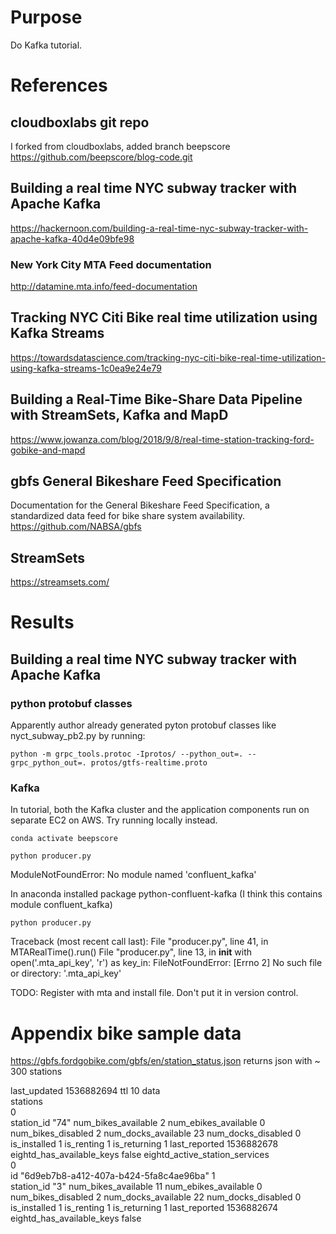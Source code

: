 # Purpose
Do Kafka tutorial.

# References

## cloudboxlabs git repo
I forked from cloudboxlabs, added branch beepscore
https://github.com/beepscore/blog-code.git

## Building a real time NYC subway tracker with Apache Kafka
https://hackernoon.com/building-a-real-time-nyc-subway-tracker-with-apache-kafka-40d4e09bfe98

### New York City MTA Feed documentation
http://datamine.mta.info/feed-documentation

## Tracking NYC Citi Bike real time utilization using Kafka Streams
https://towardsdatascience.com/tracking-nyc-citi-bike-real-time-utilization-using-kafka-streams-1c0ea9e24e79

## Building a Real-Time Bike-Share Data Pipeline with StreamSets, Kafka and MapD
https://www.jowanza.com/blog/2018/9/8/real-time-station-tracking-ford-gobike-and-mapd

## gbfs General Bikeshare Feed Specification
Documentation for the General Bikeshare Feed Specification, a standardized data feed for bike share system availability.
https://github.com/NABSA/gbfs

## StreamSets
https://streamsets.com/

# Results

## Building a real time NYC subway tracker with Apache Kafka

### python protobuf classes
Apparently author already generated pyton protobuf classes like nyct_subway_pb2.py by running:

    python -m grpc_tools.protoc -Iprotos/ --python_out=. --grpc_python_out=. protos/gtfs-realtime.proto

### Kafka
In tutorial, both the Kafka cluster and the application components run on separate EC2 on AWS.
Try running locally instead.

    conda activate beepscore

    python producer.py
ModuleNotFoundError: No module named 'confluent_kafka'

In anaconda installed package python-confluent-kafka (I think this contains module confluent_kafka)

    python producer.py
Traceback (most recent call last):
  File "producer.py", line 41, in <module>
    MTARealTime().run()
  File "producer.py", line 13, in __init__
    with open('.mta_api_key', 'r') as key_in:
FileNotFoundError: [Errno 2] No such file or directory: '.mta_api_key'

TODO: Register with mta and install file. Don't put it in version control.


# Appendix bike sample data
https://gbfs.fordgobike.com/gbfs/en/station_status.json
returns json with ~ 300 stations

last_updated	1536882694
ttl	10
data	
stations	
0	
station_id	"74"
num_bikes_available	2
num_ebikes_available	0
num_bikes_disabled	2
num_docks_available	23
num_docks_disabled	0
is_installed	1
is_renting	1
is_returning	1
last_reported	1536882678
eightd_has_available_keys	false
eightd_active_station_services	
0	
id	"6d9eb7b8-a412-407a-b424-5fa8c4ae96ba"
1	
station_id	"3"
num_bikes_available	11
num_ebikes_available	0
num_bikes_disabled	2
num_docks_available	22
num_docks_disabled	0
is_installed	1
is_renting	1
is_returning	1
last_reported	1536882674
eightd_has_available_keys	false
